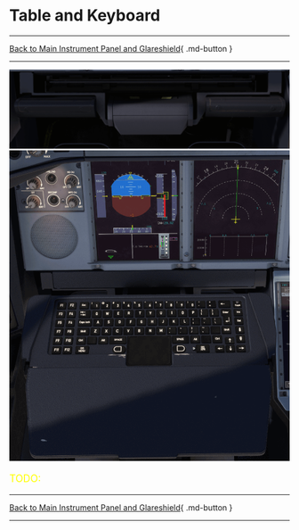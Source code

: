 # Table and Keyboard

---

[Back to Main Instrument Panel and Glareshield](../overviews/main-glare.md){ .md-button }

---

![img_2.png](../../../assets/a380x-briefing/flight-deck/main/table-in.png)
![img_3.png](../../../assets/a380x-briefing/flight-deck/main/table-out-kb.png)

[//]: # (TODO)
<p style="color:yellow; font-size:18px;">TODO: </p>


---

[Back to Main Instrument Panel and Glareshield](../overviews/main-glare.md){ .md-button }

---



